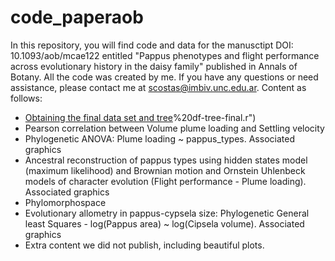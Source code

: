 # code_paperaob
In this repository, you will find code and data for the manusctipt DOI: 10.1093/aob/mcae122 entitled "Pappus phenotypes and flight performance across evolutionary history in the daisy family" published in Annals of Botany.
All the code was created by me. If you have any questions or need assistance, please contact me at scostas@imbiv.unc.edu.ar.
Content as follows:
- [Obtaining the final data set and tree]("https://github.com/smcostas/code_paperaob/blob/main/1)%20df-tree-final.r")
- Pearson correlation between Volume plume loading and Settling velocity
- Phylogenetic ANOVA: Plume loading ~ pappus_types. Associated graphics
- Ancestral reconstruction of pappus types using hidden states model (maximum likelihood) and Brownian motion and Ornstein Uhlenbeck models of character evolution (Flight performance - Plume loading). Associated graphics
- Phylomorphospace
- Evolutionary allometry in pappus-cypsela size:  Phylogenetic General least Squares - log(Pappus area) ~ log(Cipsela volume). Associated graphics
- Extra content we did not publish, including beautiful plots. 
